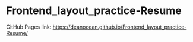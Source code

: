 ﻿# Frontend_layout_practice-Resume

GitHub Pages link: https://deanocean.github.io/Frontend_layout_practice-Resume/
